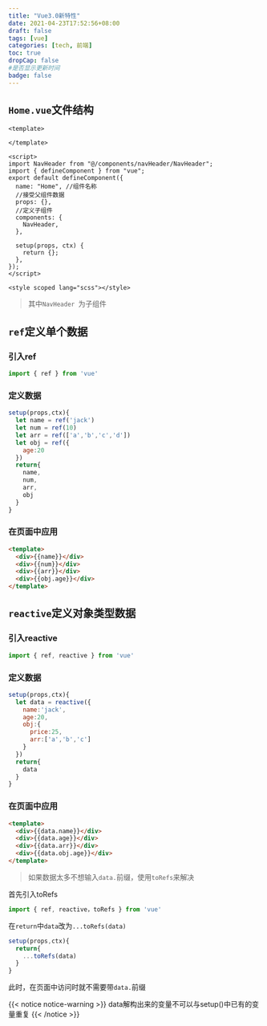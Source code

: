 ```yaml
---
title: "Vue3.0新特性"
date: 2021-04-23T17:52:56+08:00
draft: false
tags: [vue]
categories: [tech, 前端]
toc: true
dropCap: false
#是否显示更新时间
badge: false
---
```


## `Home.vue`文件结构

```vue
<template>

</template>

<script>
import NavHeader from "@/components/navHeader/NavHeader";
import { defineComponent } from "vue";
export default defineComponent({
  name: "Home", //组件名称
  //接受父组件数据
  props: {},
  //定义子组件
  components: {
    NavHeader,
  },

  setup(props, ctx) {
    return {};
  },
});
</script>

<style scoped lang="scss"></style>
```

> 其中`NavHeader `为子组件

## `ref`定义单个数据

### 引入ref

```javaScript
import { ref } from 'vue'
```

### 定义数据

```javaScript
setup(props,ctx){
  let name = ref('jack')
  let num = ref(10)
  let arr = ref(['a','b','c','d'])
  let obj = ref({
    age:20
  })
  return{
    name,
    num,
    arr,
    obj
  }
}
```

### 在页面中应用
```html
<template>
  <div>{{name}}</div>
  <div>{{num}}</div>
  <div>{{arr}}</div>
  <div>{{obj.age}}</div>
</template>
```

## `reactive`定义对象类型数据

### 引入reactive

```javaScript
import { ref, reactive } from 'vue'
```

### 定义数据

```javaScript
setup(props,ctx){
  let data = reactive({
    name:'jack',
    age:20,
    obj:{
      price:25,
      arr:['a','b','c']
    }
  })
  return{
    data
  }
}
```

### 在页面中应用
```html
<template>
  <div>{{data.name}}</div>
  <div>{{data.age}}</div>
  <div>{{data.arr}}</div>
  <div>{{data.obj.age}}</div>
</template>
```

> 如果数据太多不想输入`data.`前缀，使用`toRefs`来解决

首先引入toRefs
```javaScript
import { ref, reactive，toRefs } from 'vue'
```

在`return`中`data`改为`...toRefs(data)`
```javaScript
setup(props,ctx){
  return{
    ...toRefs(data)
  }
}
```

此时，在页面中访问时就不需要带`data.`前缀

{{< notice notice-warning >}}
data解构出来的变量不可以与setup()中已有的变量重复
{{< /notice >}}
